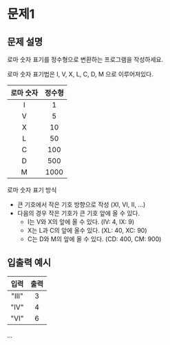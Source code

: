 # 문제1

## 문제 설명

로마 숫자 표기를 정수형으로 변환하는 프로그램을 작성하세요.

로마 숫자 표기법은 I, V, X, L, C, D, M 으로 이루어져있다.

| 로마 숫자 | 정수형 |
| :----: | :----: |
| I | 1 |
| V | 5 |
| X | 10 |
| L | 50 |
| C | 100 |
| D | 500 |
| M | 1000 |

로마 숫자 표기 방식

- 큰 기호에서 작은 기호 방향으로 작성 (XI, VI, II, ...)
- 다음의 경우 작은 기호가 큰 기호 앞에 올 수 있다.
  - I는 V와 X의 앞에 올 수 있다. (IV: 4, IX: 9)
  - X는 L과 C의 앞에 올수 있다. (XL: 40, XC: 90)
  - C는 D와 M의 앞에 올 수 있다. (CD: 400, CM: 900)

## 입출력 예시

| 입력 | 출력 |
| :---: | :---: |
| "III" | 3 |
| "IV" | 4 |
| "VI" | 6 |
...